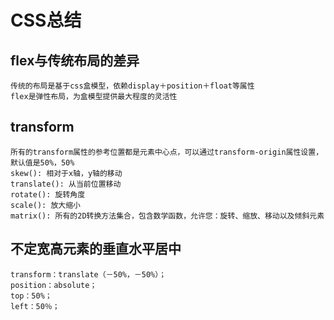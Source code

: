 # CSS总结
## flex与传统布局的差异 
    传统的布局是基于css盒模型，依赖display＋position＋float等属性
    flex是弹性布局，为盒模型提供最大程度的灵活性
## transform
    所有的transform属性的参考位置都是元素中心点，可以通过transform-origin属性设置，默认值是50%，50%
    skew(): 相对于x轴，y轴的移动
    translate(): 从当前位置移动
    rotate(): 旋转角度
    scale(): 放大缩小
    matrix(): 所有的2D转换方法集合，包含数学函数，允许您：旋转、缩放、移动以及倾斜元素   

## 不定宽高元素的垂直水平居中
    transform：translate（－50%，－50%）；
    position：absolute；
    top：50%；
    left：50％；